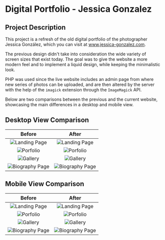 # Digital Portfolio - Jessica Gonzalez

## Project Description

This project is a refresh of the old digital portfolio of the photographer Jessica González, which you can visit at www.jessica-gonzalez.com.

The previous design didn't take into consideration the wide variety of screen sizes that exist today. The goal was to give the website a more modern feel and to implement a liquid design, while keeping the minimalistic look.

PHP was used since the live website includes an admin page from where new series of photos can be uploaded, and are then altered by the server with the help of the ``imagick`` extension through the ``ImageMagick`` API.

Below are two comparisons between the previous and the current website, showcasing the main differences in a desktop and mobile view.

## Desktop View Comparison

| Before        | After         |
|:-------------:|:-------------:|
| ![Landing Page](https://i.imgur.com/nF7j3IU.png "Old Landing Page")      | ![Landing Page](https://i.imgur.com/40gezOk.png "New Landing Page") |
| ![Porfolio](https://i.imgur.com/PWsE7Gh.png "Old Porfolio Display")      | ![Porfolio](https://i.imgur.com/M5f6paD.png "New Porfolio Display") |
| ![Gallery](https://i.imgur.com/56s5wLB.png "Old Gallery Display")      | ![Gallery](https://i.imgur.com/xTmVe3h.png "New Gallery Display") |
| ![Biography Page](https://i.imgur.com/cUVopc8.png "Old Biography Page")      | ![Biography Page](https://i.imgur.com/wInWbsh.png "New Biography Page") |

## Mobile View Comparison

| Before        | After         |
|:-------------:|:-------------:|
| ![Landing Page](https://i.imgur.com/pIhs2ee.png "Old Landing Page")      | ![Landing Page](https://i.imgur.com/zF67oxK.png "New Landing Page") |
| ![Porfolio](https://i.imgur.com/qMwqFTw.png "Old Porfolio Display")      | ![Porfolio](https://i.imgur.com/3P7pQmM.png "New Porfolio Display") |
| ![Gallery](https://i.imgur.com/mUQYvco.png "Old Gallery Display")      | ![Gallery](https://i.imgur.com/eoRs5Rn.png "New Gallery Display") |
| ![Biography Page](https://i.imgur.com/6I9cLMV.png "Old Biography Page")      | ![Biography Page](https://i.imgur.com/kSc4gCb.png "New Biography Page") |
